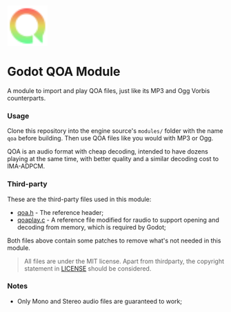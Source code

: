 <img src="https://github.com/DeeJayLSP/godot-qoa-module/raw/master/editor/icons/AudioStreamQOA.svg" alt="AudioStreamQOA.svg" width=94/>

# Godot QOA Module
A module to import and play QOA files, just like its MP3 and Ogg Vorbis counterparts.

### Usage
Clone this repository into the engine source's `modules/` folder with the name `qoa` before building. Then use QOA files like you would with MP3 or Ogg.

QOA is an audio format with cheap decoding, intended to have dozens playing at the same time, with better quality and a similar decoding cost to IMA-ADPCM.

### Third-party
These are the third-party files used in this module:
- [qoa.h](https://github.com/phoboslab/qoa/blob/master/qoa.h) - The reference header;
- [qoaplay.c](https://github.com/raysan5/raudio/blob/master/src/external/qoaplay.c) - A reference file modified for raudio to support opening and decoding from memory, which is required by Godot;

Both files above contain some patches to remove what's not needed in this module.

> All files are under the MIT license. Apart from thirdparty, the copyright statement in [LICENSE](https://github.com/DeeJayLSP/godot-qoa-module/blob/master/LICENSE) should be considered.

### Notes
- Only Mono and Stereo audio files are guaranteed to work;
